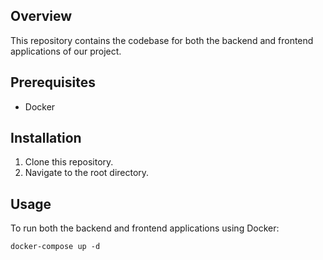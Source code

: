 ## Overview
This repository contains the codebase for both the backend and frontend applications of our project.

## Prerequisites
- Docker

## Installation
1. Clone this repository.
2. Navigate to the root directory.

## Usage
To run both the backend and frontend applications using Docker:
```shell
docker-compose up -d
